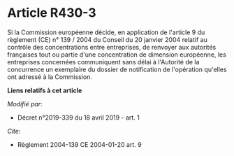 # Article R430-3

Si la Commission européenne décide, en application de l'article 9 du règlement (CE) n° 139 / 2004 du Conseil du 20 janvier
2004 relatif au contrôle des concentrations entre entreprises, de renvoyer aux autorités françaises tout ou partie d'une
concentration de dimension européenne, les entreprises concernées communiquent sans délai à l'Autorité de la concurrence un
exemplaire du dossier de notification de l'opération qu'elles ont adressé à la Commission.

**Liens relatifs à cet article**

_Modifié par_:

  - Décret n°2019-339 du 18 avril 2019 - art. 1

_Cite_:

  - Règlement 2004-139 CE 2004-01-20 art. 9

